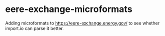 # eere-exchange-microformats
Adding microformats to https://eere-exchange.energy.gov/ to see whether import.io can parse it better.
